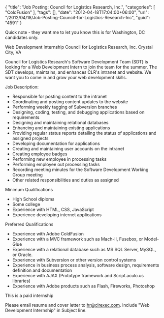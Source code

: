 {
	"title": "Job Posting: Council for Logistics Research, Inc.",
	"categories": [
		"ColdFusion"
	],
	"tags": [],
	"date": "2012-04-18T17:04:00+06:00",
	"url": "/2012/04/18/Job-Posting-Council-for-Logistics-Research-Inc",
	"guid": "4591"
}

Quick note - they want me to let you know this is for Washington, DC candidates only.

Web Development Internship
Council for Logistics Research, Inc.
Crystal City, VA

Council for Logistics Research's Software Development Team (SDT) is looking for a Web Development Intern to join the team for the summer. The SDT develops, maintains, and enhances CLR's intranet and website. We want you to come in and grow your web development skills.

Job Description:
<ul>
<li>Responsible for posting content to the intranet
<li>Coordinating and posting content updates to the website
<li>Performing weekly tagging of Subversion branches
<li>Designing, coding, testing, and debugging applications based on requirements
<li>Designing and maintaining relational databases
<li>Enhancing and maintaining existing applications
<li>Providing regular status reports detailing the status of applications and assigned projects
<li>Developing documentation for applications
<li>Creating and maintaining user accounts on the intranet
<li>Creating employee badges
<li>Performing new employee in processing tasks
<li>Performing employee out processing tasks
<li>Recording meeting minutes for the Software Development Working Group meeting
<li>Other related responsibilities and duties as assigned
</ul>

Minimum Qualifications
<ul>
<li>High School diploma
<li>Some college
<li>Experience with HTML, CSS, JavaScript
<li>Experience developing internet applications
</ul>

Preferred Qualifications
<ul>
<li>Experience with Adobe ColdFusion
<li>Experience with a MVC framework such as Mach-II, Fusebox, or Model-Glue
<li>Experience with a relational database such as MS SQL Server, MySQL, or Oracle.
<li>Experience with Subversion or other version control systems
<li>Experience in business process analysis, software design, requirements definition and documentation
<li>Experience with AJAX (Prototype framework and Script.aculo.us libraries)
<li>Experience with Adobe products such as Flash, Fireworks, Photoshop
</ul>

This is a paid internship

Please email resume and cover letter to hr@clrexec.com.  Include "Web Development Internship" in Subject line.